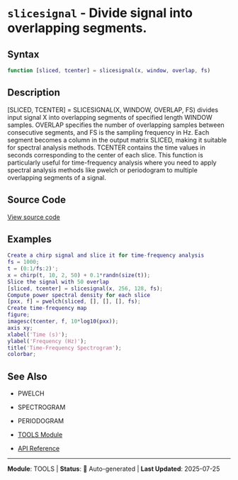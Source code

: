 # `slicesignal` - Divide signal into overlapping segments.

## Syntax

```matlab
function [sliced, tcenter] = slicesignal(x, window, overlap, fs)
```

## Description

[SLICED, TCENTER] = SLICESIGNAL(X, WINDOW, OVERLAP, FS) divides input signal X into overlapping segments of specified length WINDOW samples. OVERLAP specifies the number of overlapping samples between consecutive segments, and FS is the sampling frequency in Hz. Each segment becomes a column in the output matrix SLICED, making it suitable for spectral analysis methods. TCENTER contains the time values in seconds corresponding to the center of each slice. This function is particularly useful for time-frequency analysis where you need to apply spectral analysis methods like pwelch or periodogram to multiple overlapping segments of a signal.

## Source Code

[View source code](../../../src/tools/slicesignal.m)

## Examples

```matlab
Create a chirp signal and slice it for time-frequency analysis
fs = 1000;
t = (0:1/fs:2)';
x = chirp(t, 10, 2, 50) + 0.1*randn(size(t));
Slice the signal with 50 overlap
[sliced, tcenter] = slicesignal(x, 256, 128, fs);
Compute power spectral density for each slice
[pxx, f] = pwelch(sliced, [], [], [], fs);
Create time-frequency map
figure;
imagesc(tcenter, f, 10*log10(pxx));
axis xy;
xlabel('Time (s)');
ylabel('Frequency (Hz)');
title('Time-Frequency Spectrogram');
colorbar;
```

## See Also

- PWELCH
- SPECTROGRAM
- PERIODOGRAM

- [TOOLS Module](README.md)
- [API Reference](../README.md)

---

**Module**: TOOLS | **Status**: 🔄 Auto-generated | **Last Updated**: 2025-07-25
